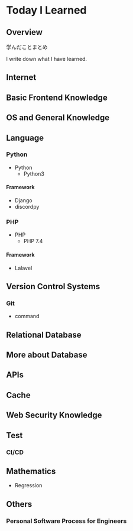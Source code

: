 # Today I Learned
## Overview
学んだことまとめ

I write down what I have learned.

## Internet

## Basic Frontend Knowledge

## OS and General Knowledge

## Language

### Python
- Python
  - Python3
#### Framework  
- Django
- discordpy
  
### PHP
- PHP
  - PHP 7.4
#### Framework
- Lalavel

## Version Control Systems

### Git
- command

## Relational Database

## More about Database

## APIs

## Cache

## Web Security Knowledge

## Test

### CI/CD



## Mathematics
- Regression

## Others

### Personal Software Process for Engineers

